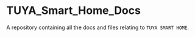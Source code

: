 # TUYA_Smart_Home_Docs
A repository containing all the docs and files relating to `TUYA SMART HOME`.
